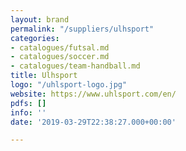 ```yaml
---
layout: brand
permalink: "/suppliers/ulhsport"
categories:
- catalogues/futsal.md
- catalogues/soccer.md
- catalogues/team-handball.md
title: Ulhsport
logo: "/uhlsport-logo.jpg"
website: https://www.uhlsport.com/en/
pdfs: []
info: ''
date: '2019-03-29T22:38:27.000+00:00'

---
```

